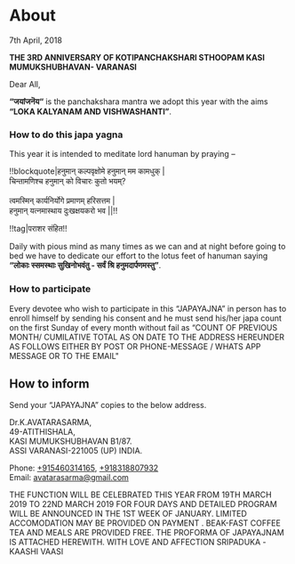 # About

7th April, 2018

**THE 3RD ANNIVERSARY OF KOTIPANCHAKSHARI STHOOPAM
KASI MUMUKSHUBHAVAN- VARANASI**

Dear All,

**“जयांजनॆय“** is the panchakshara mantra we adopt this year with the aims **“LOKA KALYANAM AND VISHWASHANTI”**. 

### How to do this japa yagna

This year it is intended to meditate lord hanuman by praying –

!!blockquote|हनुमान् कल्पवृक्षोमे हनुमान् मम कामधुक् \|<br>
चिन्तामणिश्च हनुमान् को विचारः कुतो भयम्? <br><br>
त्वमस्मिन् कार्यनिर्योगे प्रमाणम् हरिसत्तम \|<br>
हनुमान् यत्नमास्थाय दुःखक्षयकरो भव \|\|!!

!!tag|पराशर संहित!!

Daily with pious mind as many times as we can and at night before going
to bed we have to dedicate our effort to the lotus feet of hanuman saying **“लोकाः स्समस्थाः सुखिनोभवंतु - सर्वं श्रि हनुमदार्पणमस्तु”**. 

### How to participate

Every devotee who
wish to participate in this “JAPAYAJNA” in person has to enroll himself by sending his
consent and he must send his/her japa count on the first Sunday of every month without
fail as “COUNT OF PREVIOUS MONTH/ CUMILATIVE TOTAL AS ON DATE TO THE ADDRESS HEREUNDER AS FOLLOWS EITHER BY POST OR PHONE-MESSAGE / WHATS APP MESSAGE OR TO THE EMAIL"

## How to inform

Send your “JAPAYAJNA” copies to the below address.

Dr.K.AVATARASARMA,  
49-ATITHISHALA,  
KASI MUMUKSHUBHAVAN B1/87.  
ASSI VARANASI-221005 (UP) INDIA.

Phone: <a href="tel:+915460314165">+915460314165</a>, <a href="tel:+918318807932">+918318807932</a>  
Email: <a href="mailto:avatarasarma@gmail.com">avatarasarma@gmail.com</a>

THE FUNCTION WILL BE CELEBRATED THIS YEAR FROM 19TH MARCH 2019 TO 22ND MARCH 2019 FOR
FOUR DAYS AND DETAILED PROGRAM WILL BE ANNOUNCED IN THE 1ST WEEK OF JANUARY.
LIMITED ACCOMODATION MAY BE PROVIDED ON PAYMENT . BEAK-FAST COFFEE TEA AND MEALS
ARE PROVIDED FREE.
THE PROFORMA OF JAPAYAJNAM IS ATTACHED HEREWITH.
WITH LOVE AND AFFECTION
SRIPADUKA -KAASHI VAASI
